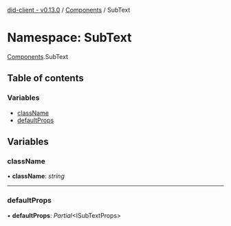 [did-client - v0.13.0](../README.md) / [Components](components.md) / SubText

# Namespace: SubText

[Components](components.md).SubText

## Table of contents

### Variables

- [className](components.subtext.md#classname)
- [defaultProps](components.subtext.md#defaultprops)

## Variables

### className

• **className**: *string*

___

### defaultProps

• **defaultProps**: *Partial*<ISubTextProps\>
